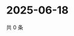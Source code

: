# 2025-06-18

共 0 条

<!-- BEGIN ZHIHUQUESTIONS -->
<!-- 最后更新时间 Wed Jun 18 2025 22:12:07 GMT+0800 (China Standard Time) -->

<!-- END ZHIHUQUESTIONS -->
